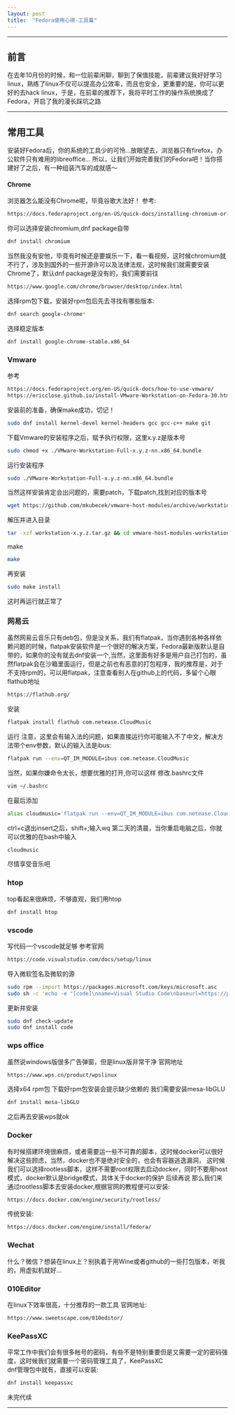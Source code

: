 ```yaml
---
layout: post
title:  "Fedora使用心得-工具篇"
---
```

---
## 前言
在去年10月份的时候，和一位前辈闲聊，聊到了保值技能，前辈建议我好好学习linux，熟练了linux不仅可以提高办公效率，而且也安全，更重要的是，你可以更好的去hack linux，于是，在前辈的推荐下，我将平时工作的操作系统换成了Fedora，开启了我的漫长踩坑之路


---
## 常用工具
安装好Fedora后，你的系统的工具少的可怜...放眼望去，浏览器只有firefox，办公软件只有难用的libreoffice...
所以，让我们开始完善我们的Fedora吧！当你搭建好了之后，有一种组装汽车的成就感～

#### Chrome
浏览器怎么能没有Chrome呢，毕竟谷歌大法好！
参考:
```html
https://docs.fedoraproject.org/en-US/quick-docs/installing-chromium-or-google-chrome-browsers/
```

你可以选择安装chromium,dnf package自带
```bash
dnf install chromium
```
当然我没有安他，毕竟有时候还是要娱乐一下，看一看视频，这时候chromium就不行了，涉及到国外的一些开源许可以及法律法规，这时候我们就需要安装Chrome了，默认dnf package是没有的，我们需要前往
```html
https://www.google.com/chrome/browser/desktop/index.html 
```
选择rpm包下载，安装好rpm包后先去寻找有哪些版本:
```bash
dnf search google-chrome*
```
选择稳定版本
```bash
dnf install google-chrome-stable.x86_64
```

### Vmware
 

参考
```html
https://docs.fedoraproject.org/en-US/quick-docs/how-to-use-vmware/
https://ericclose.github.io/install-VMware-Workstation-on-Fedora-30.html
```
安装前的准备，确保make成功，切记！
```bash
sudo dnf install kernel-devel kernel-headers gcc gcc-c++ make git
```
下载Vmware的安装程序之后，赋予执行权限，这里x.y.z是版本号
```bash
sudo chmod +x ./VMware-Workstation-Full-x.y.z-nn.x86_64.bundle
```
运行安装程序
```bash
sudo ./VMware-Workstation-Full-x.y.z-nn.x86_64.bundle
```
当然这样安装肯定会出问题的，需要patch，下载patch,找到对应的版本号
```bash
wget https://github.com/mkubecek/vmware-host-modules/archive/workstation-x.y.z.tar.gz
```
解压并进入目录
```bash
tar -xzf workstation-x.y.z.tar.gz && cd vmware-host-modules-workstation-x.y.z
```
make
```bash
make
```
再安装
```bash
sudo make install
```
这时再运行就正常了

### 网易云
虽然网易云音乐只有deb包，但是没关系，我们有flatpak，当你遇到各种各样依赖问题的时候，flatpak安装软件是一个很好的解决方案，Fedora最新版默认是自带的，如果你的没有就去dnf安装一个,当然，这里面有好多是用户自己打包的，虽然flatpak会在沙箱里面运行，但是之前也有恶意的打包程序，我的推荐是，对于不支持rpm的，可以用flatpak，注意查看别人在github上的代码，多留个心眼
flathub地址
```html
https://flathub.org/
```
安装
```bash
flatpak install flathub com.netease.CloudMusic
```

运行
注意，这里会有输入法的问题，如果直接运行你可能输入不了中文，解决方法带个env参数，默认的输入法是ibus:

```bash
flatpak run --env=QT_IM_MODULE=ibus com.netease.CloudMusic
```
当然，如果你嫌命令太长，想要优雅的打开,你可以这样
修改.bashrc文件
```bash
vim ~/.bashrc
```
在最后添加
```bash
alias cloudmusic='flatpak run --env=QT_IM_MODULE=ibus com.netease.CloudMusic'
```
ctrl+c退出insert之后，shift+;输入wq
第二天的清晨，当你重启电脑之后，你就可以优雅的在bash中输入
```bash
cloudmusic
```
尽情享受音乐吧

### htop
top看起来很麻烦，不够直观，我们用htop
```bash
dnf install htop
```

### vscode
写代码一个vscode就足够
参考官网
```html
https://code.visualstudio.com/docs/setup/linux
```
导入微软签名及微软的源
```bash
sudo rpm --import https://packages.microsoft.com/keys/microsoft.asc
sudo sh -c 'echo -e "[code]\nname=Visual Studio Code\nbaseurl=https://packages.microsoft.com/yumrepos/vscode\nenabled=1\ngpgcheck=1\ngpgkey=https://packages.microsoft.com/keys/microsoft.asc" > /etc/yum.repos.d/vscode.repo'
```
更新并安装
```bash
sudo dnf check-update
sudo dnf install code
```

### wps office
虽然说windows版很多广告弹窗，但是linux版非常干净
官网地址
```html
https://www.wps.cn/product/wpslinux
```
选择x64 rpm包
下载好rpm包安装会提示缺少依赖的
我们需要安装mesa-libGLU
```bash
dnf install mesa-libGLU
```
之后再去安装wps就ok


### Docker
有时候搭建环境很麻烦，或者需要运一些不可靠的脚本，这时候docker可以很好解决这些顾虑，当然，docker也不是绝对安全的，也会有容器逃逸漏洞，
这时候我们可以选择rootless脚本，这样不需要root权限去启动docker，同时不要用host模式，docker默认是bridge模式，具体关于docker的保护
后续再说
那么我们来通过rootless脚本去安装docker,根据官网的教程便可以安装:
```html
https://docs.docker.com/engine/security/rootless/
```
传统安装:
```html
https://docs.docker.com/engine/install/fedora/
```
### Wechat
什么？微信？想装在linux上？别执着于用Wine或者github的一些打包版本，听我的，用虚拟机就好...

### 010Editor
在linux下效率很高，十分推荐的一款工具
官网地址:
```html
https://www.sweetscape.com/010editor/
```
### KeePassXC
平常工作中我们会有很多帐号的密码，有些不是特别重要但是又需要一定的密码强度，这时候我们就需要一个密码管理工具了，KeePassXC  
dnf管理包中就有，直接可以安装:
```bash
dnf install keepassxc
```

未完代续



---

